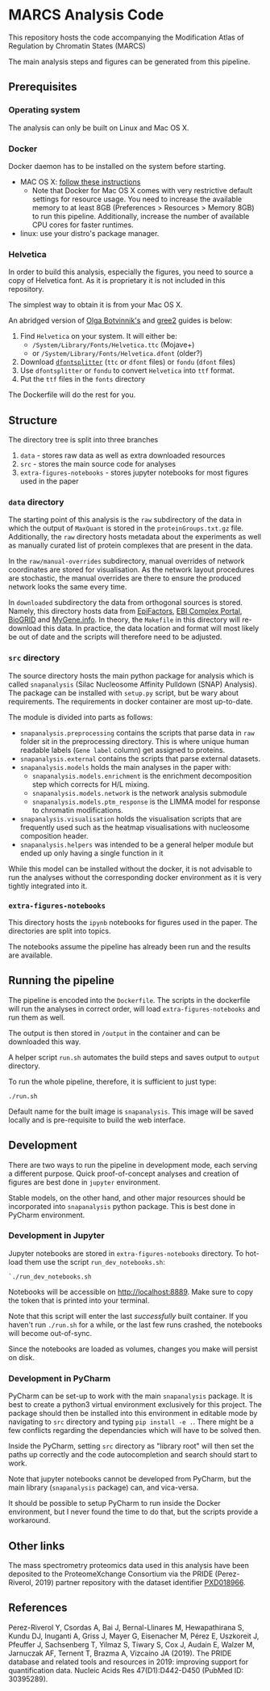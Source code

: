 MARCS Analysis Code
==============================

This repository hosts the code accompanying the
Modification Atlas of Regulation by Chromatin States (MARCS)

The main analysis steps and figures can be generated from this pipeline.

## Prerequisites

### Operating system

The analysis can only be built on Linux and Mac OS X.

### Docker

Docker daemon has to be installed on the system before starting.

* MAC OS X:  [follow these instructions](https://docs.docker.com/docker-for-mac/install/)
    * Note that Docker for Mac OS X comes with very restrictive default settings for resource usage.
      You need to increase the available memory to at least 8GB (Preferences > Resources > Memory 8GB) to run this pipeline.
      Additionally, increase the number of available CPU cores for faster runtimes.
* linux: use your distro's package manager.


### Helvetica

In order to build this analysis, especially the figures,
you need to source a copy of Helvetica font.
As it is proprietary it is not included in this repository.

The simplest way to obtain it is from your Mac OS X.

An abridged version of [Olga Botvinnik's](https://olgabotvinnik.com/blog/how-to-set-helvetica-as-the-default-sans-serif-font-in/) and [gree2](https://gree2.github.io/python/2015/04/27/python-change-matplotlib-font-on-mac) guides is below:

1. Find `Helvetica` on your system. It will either be:
    * `/System/Library/Fonts/Helvetica.ttc` (Mojave+)
    * or `/System/Library/Fonts/Helvetica.dfont` (older?)
2. Download [`dfontsplitter`](http://peter.upfold.org.uk/projects/dfontsplitter) (`ttc` or `dfont` files) or
  `fondu` (`dfont` files)
3. Use `dfontsplitter` or `fondu` to convert `Helvetica` into `ttf` format.
4. Put the `ttf` files in the `fonts` directory

The Dockerfile will do the rest for you.

## Structure

The directory tree is split into three branches

1. `data` - stores raw data as well as extra downloaded resources
2. `src` - stores the main source code for analyses
3. `extra-figures-notebooks` - stores jupyter notebooks for most figures used in the paper

### `data` directory

The starting point of this analysis is the `raw` subdirectory of the data in which the output of `MaxQuant` is stored in the `proteinGroups.txt.gz` file. Additionally, the `raw` directory hosts metadata about the experiments as well as manually curated list of protein complexes that are present in the data.

In the `raw/manual-overrides` subdirectory, manual overrides of network coordinates are stored for visualisation. As the network layout procedures are stochastic, the manual overrides are there to ensure the produced network looks the same every time.

In `downloaded` subdirectory the data from orthogonal sources is stored. Namely, this directory hosts data from [EpiFactors](https://epifactors.autosome.ru/), [EBI Complex Portal](https://www.ebi.ac.uk/complexportal/), [BioGRID](https://thebiogrid.org/) and [MyGene.info](https://mygene.info/).
In theory, the `Makefile` in this directory will re-download this data. In practice, the data location and format will most likely be out of date and the scripts will therefore need to be adjusted.

### `src` directory

The source directory hosts the main python package for analysis
which is called `snapanalysis` (Silac Nucleosome Affinity Pulldown (SNAP) Analysis). The package can be installed with `setup.py` script, but be wary about requirements. The requirements in docker container are most up-to-date.

The module is divided into parts as follows:

* `snapanalysis.preprocessing` contains the scripts that parse data in `raw` folder sit in the preprocessing directory. This is where unique human readable labels (`Gene label` column) get assigned to proteins.
* `snapanalysis.external` contains the scripts that parse external datasets.
* `snapanalysis.models` holds the main analyses in the paper with:
    * `snapanalysis.models.enrichment` is the enrichment decomposition step which corrects for H/L mixing.
    * `snapanalysis.models.network` is the network analysis submodule
    * `snapanalysis.models.ptm_response` is the LIMMA model for response to chromatin modifications.
* `snapanalysis.visualisation` holds the visualisation scripts that are frequently used such as the heatmap visualisations with nucleosome composition header.
* `snapanalysis.helpers` was intended to be a general helper module but ended up only having a single function in it

While this model can be installed without the docker, it is not advisable to run the analyses without the corresponding docker environment as it is very tightly integrated into it.

### `extra-figures-notebooks`

This directory hosts the `ipynb` notebooks for figures used in the paper. The directories are split into topics.

The notebooks assume the pipeline has already been run and the results are available.

## Running the pipeline

The pipeline is encoded into the `Dockerfile`.
The scripts in the dockerfile will run the analyses in correct order, will load `extra-figures-notebooks` and run them as well.

The output is then stored in `/output` in the container and can be downloaded this way.

A helper script `run.sh` automates the build steps and saves output to `output` directory.

To run the whole pipeline, therefore, it is sufficient to just type:

```
./run.sh
```

Default name for the built image is `snapanalysis`.
This image will be saved locally and is pre-requisite to build the web interface.

## Development

There are two ways to run the pipeline in development mode, each serving a different purpose.
Quick proof-of-concept analyses and creation of figures are best done in `jupyter` environment.

Stable models, on the other hand, and other major resources should be incorporated into `snapanalysis` python package.
This is best done in PyCharm environment.


### Development in Jupyter

Jupyter notebooks are stored in `extra-figures-notebooks` directory.
To hot-load them use the script `run_dev_notebooks.sh`:

```
`./run_dev_notebooks.sh
```

Notebooks will be accessible on [http://localhost:8889](http://localhost:8889).
Make sure to copy the token that is printed into your terminal.

Note that this script will enter the last *successfully* built container.
If you haven't run `./run.sh` for a while, or the last few runs crashed,
the notebooks will become out-of-sync.

Since the notebooks are loaded as volumes, changes you make will persist on disk.

### Development in PyCharm

PyCharm can be set-up to work with the main `snapanalysis` package.
It is best to create a python3 virtual environment exclusively for this project. The package should then be installed into this environment in editable mode by navigating to `src` directory and typing `pip install -e .`. There might be a few conflicts regarding the dependancies which will have to be solved then.

Inside the PyCharm, setting `src` directory as "library root" will then set the paths up correctly and the code autocompletion and search should start to work.

Note that jupyter notebooks cannot be developed from PyCharm, but the main library (`snapanalysis` package) can, and vica-versa.

It should be possible to setup PyCharm to run inside the Docker environment, but I never found the time to do that, but the scripts provide a workaround.

## Other links

The mass spectrometry proteomics data used in this analysis
have been deposited to the ProteomeXchange Consortium via the PRIDE (Perez-Riverol, 2019) partner
repository with the dataset identifier [PXD018966](http://proteomecentral.proteomexchange.org/cgi/GetDataset?ID=PXD018966).

## References

Perez-Riverol Y, Csordas A, Bai J, Bernal-Llinares M, Hewapathirana S, Kundu DJ, Inuganti A, Griss J, Mayer G, Eisenacher M, Pérez E, Uszkoreit J, Pfeuffer J, Sachsenberg T, Yilmaz S, Tiwary S, Cox J, Audain E, Walzer M, Jarnuczak AF, Ternent T, Brazma A, Vizcaíno JA (2019). The PRIDE database and related tools and resources in 2019: improving support for quantification data. Nucleic Acids Res 47(D1):D442-D450 (PubMed ID: 30395289).

